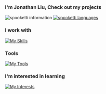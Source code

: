### I'm Jonathan Liu, Check out my projects
![spooketti information](https://github-readme-stats.vercel.app/api?username=spooketti&theme=dark&show_icons=true)
[![spooketti languages](https://github-readme-stats-salesp07.vercel.app/api/top-langs/?username=spooketti&hide=jupyter%20notebook,scss,makefile,dockerfile,nix,shell,ruby&langs_count=8&layout=compact&theme=transparent)](https://github.com/spooketti/github-readme-stats)


<!--
**spooketti/spooketti** is a ✨ _special_ ✨ repository because its `README.md` (this file) appears on your GitHub profile.

Here are some ideas to get you started:

- 🔭 I’m currently working on ...
- 🌱 I’m currently learning ...
- 👯 I’m looking to collaborate on ...
- 🤔 I’m looking for help with ...
- 💬 Ask me about ...
- 📫 How to reach me: ...
- 😄 Pronouns: ...
- ⚡ Fun fact: ...
-->
### I work with
[![My Skills](https://skillicons.dev/icons?i=js,html,css,python,java,bots,flask,cs,godot)](https://skillicons.dev)
### Tools
[![My Tools](https://skillicons.dev/icons?i=arduino,blender,firebase,git,ps,github,replit,vscode&perline=3)](https://skillicons.dev)
### I'm interested in learning
[![My Interests](https://skillicons.dev/icons?i=aws,c,cpp,cloudflare,linux,lua,nodejs,react,&perline=3)](https://skillicons.dev)
